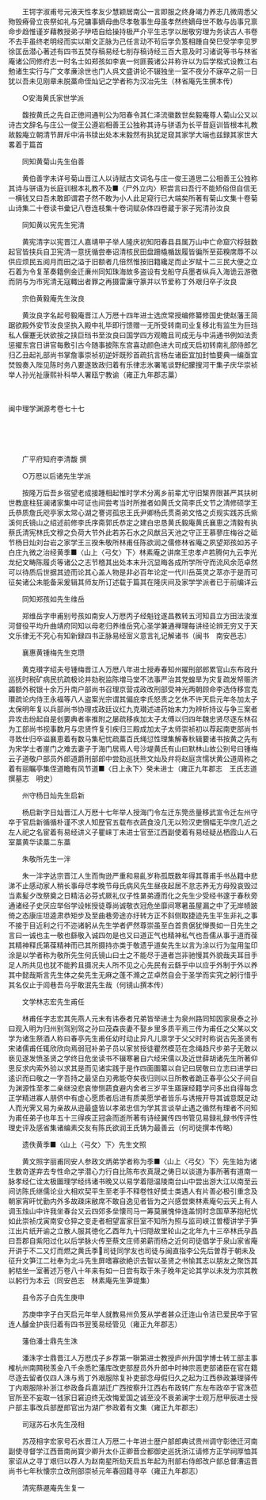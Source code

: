 <!-- { "loadSidebar": true } -->
　　王锷字淑甫号元液天性孝友少慧颖居南公一言即服之终身竭力养志几微周悉父歾毁瘠骨立丧祭如礼与兄镛事嫡母曲尽孝敬事生母虽孝然终嫡母世不敢与齿事兄禀命步趋惟谨岁藉教授弟子吚唔自给操持极严介平生志学以居敬穷理为务读古人书卷不去手虽终老明经而实以斯文正脉为己任言动不茍后学负笈相踵自癸巳受学李见罗徐匡岳潜心著述有四书五焚存稿易经七削存稿诗经三百大意及时习诸说等书与林省庵诸公同修府志一时名士如郑孩如李衷一何匪莪诸公并称许以为后学楷式设教江右勉诸生实行与广文孝亷涂世也门人呉文盛讲论不辍独坐一室不夜分不寐卒之前一日犹以吾未见刚章未脱藁命侄灿记之学者称为汉冶先生（林省庵先生撰本传）

　　○安海黄氏家世学派

　　馥按黄氏之先自正徳间通判公为阳春令其仁泽流徽数世矣毅庵尊人菊山公又以诗古文辞名与庄公一俊王公遵岩相善王公独称其诗与骈语为长平昔庭训皆根本礼教故毅庵立朝清节屏斥中涓书牍出处本末毅然有执犹足窥其家学大端也兹録其家世大畧着于篇首

　　同知黄菊山先生伯善

　　黄伯善字未详号菊山晋江人以诗赋古文词名与庄一俊王道思二公相善王公独称其诗与骈语为长庭训根本礼教不及■〈尸外立内〉积尝言曰吾行不能矫俗但自信无一横钱又曰吾未敢即谓君子然不敢为小人此足窥行已大端矣所著有菊山文集十卷菊山诗集二十卷读书彚记八卷连枝集十卷词赋杂体四卷蔵于家子宪清孙汝良

　　同知黄以宪先生宪清

　　黄宪清字以宪晋江人嘉靖甲子举人隆庆初知阳春县县属万山中亡命窟穴桴鼓数起官皆挟兵自卫宪清一意抚循尝奉诏清核民田盘跚橇楯跋履皆徧所至茹糗席蓐不以供应烦民五阅月而田之溢于旧额者几倍然惟按旧籍纔足而止岁赋十二三民大便之立石着为令复革奏籍例金迁亷州同知珠海故多盗设有戈船守兵墨者纵兵入海诡云游徼而阴与为市宪清无寇輙出者罪之再摄雷廉守篆并以节爱称丁外艰归卒子汝良

　　宗伯黄毅庵先生汝良

　　黄汝良字名起号毅庵晋江人万厯十四年进士选庶常授编修纂修国史使赵藩王简踞欲殿外安节汝良坚执入殿中礼毕即行馈赠一无所受转南司业复移北有监生为巨珰私人偃蹇无状欲按之挟巨珰书至汝良曰国学四方观瞻且司成无与中涓通书例如法责惩擢东宫日讲官每敷引古今随事披陈东宫喜动颜色进大司成天启初转南礼部侍郎乞归乙丑起礼部尚书掌詹事崇祯初逆奸既殄首疏抗言杨左诸臣宜加封恤要典一编亟宜焚毁奏入陛见陈时务八要遂致政归着有乐律志氷署笔谈野纪朦搜河干集子庆华崇祯举人孙光祉康熙补科举人署瓯宁教谕（雍正九年郡志藁） 
　

　

闽中理学渊源考卷七十七

　

　　

　　广平府知府李清馥 撰

　　○万厯以后诸先生学派

　　按隆万后吾乡宿望老成接踵相起惟时学术分离乡前辈尤守旧榘界限甚严其扶树世教底柱狂澜诸家集中可证也间尝考当时所推者如黄氏文简李氏文节之清修硕学王氏恭质詹氏咫亭家太常心湖之謇谔孤忠王氏尹卿杨氏贯斋弟文恪之贞规实践苏氏紫溪何氏镜山之绍述前修李氏序斋郭氏恭定之建白忠恳黄氏毅庵黄氏襄恵之清毅有执蔡氏清宪林氏文穆之负荷大节外此若苏石水之风猷吕天池之守正王慕蓼庄梅谷之砥节杨日灿刘台岩之家学王三揆朱敬所林甫任陈欲润之儒修林省庵之夙望郑孩如苏子白庄九微之治经黄季■〈山上〈弓攵〉下〉林素庵之讲席王忠孝卢若腾何九云李光龙纪文畴陈履贞等诸公之志节稽其出处本末升沉显晦各成所学所守而流风余范卓然可以待质后世据其迹而论其心盖人物是非必百年论定一代川岳英灵之萃亦于是而可征矣诸公未能备采爰辑其师友所订述载于篇其在隆庆间及家学学派者已于前编详云

　　同知郑孩如先生维岳

　　郑维岳字申甫别号孩如南安人万厯丙子经魁铨遂昌教转五河知县立方田法浚淮河督役平均升曲靖府同知以母老归养维岳究心圣学兼通禅理每讲经论辨无穷又于天文乐律无不究心有知新録四书正脉易经宻义意言礼记解诸书（闽书　南安邑志）

　　襄惠黄锺梅先生克瓒

　　黄克瓉字绍夫号锺梅晋江人万厯八年进士授寿春知州擢刑部郎累官山东布政升巡抚时税矿病民抗疏极论并劾税监陈増马堂不法事严治其党蝗旱为灾复疏发帑赈济蠲额外税银十余万升南户部尚书召理京营戎政改刑部受神光两朝顾命李选侍移宫克瓉疏论内侍王永福等八人盗案光宗谓其偏庇李氏怒责之乞休不许天启元年冬加太子太保明年复以兵部尚书协理戎政廷议红九克瓉述进药始末力为辨析持议与争三案者异攻击纷起自是创要典者率推附之屡疏移疾加太子太傅以归四年魏忠贤尽逐东林召为工部尚书视事数月与忠贤忤复引疾归三殿成加太子太师崇祯初以荐起南吏部尚书寻致仕归卒谥襄恵着有数马集杞忧疏藁百氏绳愆性理集解春秋辑要诸书按黄之先有为宋学士者崖门之难去妻子于海门居焉人号沙堤黄氏有山曰默林山故公别号曰锺梅云子道敬户部员外郎道爵刑部郎中尝劾巡抚熊文灿及弁将赵庭贪懦状黄公道周称之着有丽瞩亭集侄道瞻有风节道■〈日上永下〉癸未进士（雍正九年郡志　王氏志道撰墓志　明史）

　　州守杨日灿先生启新

　　杨启新字日灿晋江人万厯十七年举人授海门令左迁东筦丞量移武宣令迁左州守卒于官启新循循朴谨不求人知歴官五载布衣蔬食没几无以殓汉吏悃幅无华庶几近之左人祀之名宦着有易经讲义子瞿崃丁未进士官至江西副使着有易经疑丛栖霞山人石室藁黄华读藁二东藁

　　朱敬所先生一泮

　　朱一泮字达宗晋江人生而恂逊严重和易齓岁称孤既数年得其尊甫手书丛籍中悲涕不止感动家人稍长事母尽孝晚节母氏病风先生昼夜起居不怠志养无方母殁哀毁过当素髪夕改祭奠之日精洁必芬式厥礼仪子性晜弟遵而化之先生少受经书邃于春秋旁通诸经子史厌应举俗学设帐授徒尊尚诚敬衣冠危坐靡间寒暑虽屋漏之中了无岸帻跛倚之态康庄坦逵肃恭矩步及至曲巷旁途亦纡转方正不斜侧取捷迹先生平生非礼之事不接于目近利之行不迩诸躬从先生学者俨然尊崇虽至白首贵倨犹惮畏如一日先生之言曰一诚也主一敬也繇敬入诚四勿是也又曰道正气也精神私气也吾儒从事于道而葆其精神释氏第葆精神而已其所摄持亦类于敬遗乎道矣先生以言为涂以行为玺用玺印涂是以学者称为敬所先生何氏镜山曰士之不能尽于道者岂非驰慢其外貌哉夫耳目手足人所共见也犹不能矜且摄况夫人所不见之心先民有云繇乎中以应乎外制于外以养其中懿哉斯言先生体之矣先生无麻之蓬不滫之芷卓然自会于圣学而实究之躬行惜乎其名仅止于闾巷吾乌乎敢泯先生哉（何镜山撰本传）

　　文学林志宏先生甫任

　　林甫任字志宏其先燕人元末有讳泰者兄弟皆举进士为泉州路同知因家泉泰之孙曰观入明为归州别驾别驾之孙曰茂森丧妻不娶乡里多质平焉三传为甫任之父某以文学为诸生祭酒人称曰春亭先生甫任幼时动止异凡儿禀学于父父时时称说古先圣贤有宋诸儒甫任辄欣欣向焉弱冠补弟子员以家贫授徒瞿然模范在念绳趋尺步弟子无敢以亵见遂发愤圣贤之学终日危坐读书不辍寒暑自六经宋儒以及近世薛胡诸先生所著仰思反求内索外验以求其是而见诸实践于是作四面圗纂以自记曰居敬曰立志曰进学曰逺识而曰敬之一字吾持之最坚白刃弗能夺矣夜归则以日所教者跪正春亭公父子间自为渊源性至孝二亲继没悲哀惨恻蔬食避内舍者三岁平生寤寐经籍学问多出自得每念正学精进寡人朋侪中有虚心愿质者后进有质美愿学者皆乐与诱掖开导其诚意既足动人而光霁又易为亲故从逰最盛皆以孝弟忠信为学其言谈举止遇之循然有理者不问知为甫任弟子也年五十三得疾正冠衾而逝所著有诗经翼传四书管见易録礼録书传评性理史评及感省集诸编素交友有陈氏欲润王氏铸为最善云（何司徒撰本传略）

　　遗佚黄季■〈山上〈弓攵〉下〉先生文照

　　黄文照字丽甫同安人参政文炳弟学者称为季■〈山上〈弓攵〉下〉先生始为诸生数竒遂弃去专性命之学潜心力行自比陈布衣真晟之俦日以谈道为事所著有道南一脉孝经仁诠太极圗理学经纬诸书晚又以易学着隠温陵南台山中尝出游大江以南至云间访陈氏继儒论业大相欢契平生至老手不释卷性好奬士类遇人有片善必极引重念及朝家宵旰忧勤内外多故疎床敝席不敢自逸见者皆为之兴感尝柬林素庵句云天上有人调玉烛山中许我坐春台又云四郊多垒懐司马一筹莫展愧仲连盖悯时念国草茅抱杞忧如此崇祯戊寅南安仓猝之变走者相望富家巨室不知所为照与监司峡江曽樱讲学于笋江出片纸开谕之立散人服其徳化乙酉年九十归隠故里轮山之北年九十三卒林氏孕昌曰吾郡自紫阳过化以后学脉火传至蔡文庄师弟薪而杨之近何司徒倡学于泉山家省庵开讲于不二又灯而燃之黄氏季司徒同学友也司徒与闽直指李公先后曽荐于朝未及征升文笋江二社奉为北斗先生屏嗜寡欲絶识去智以圣贤之书愉其志以朋友之聚饬其躬枯坐一室著述万卷八十年来有如一日尝有取于朱子晚年定论其学以未发为宗其教以躬行为本云（同安邑志　林素庵先生笋堤集）

　　县令苏子白先生庚申

　　苏庚申字子白天启元年举人就教易州负笈从学者甚众迁连山令洁已爱民卒于官连人醵金护丧归着有四书翌笺易经管见（雍正九年郡志）

　　藩伯潘士鼎先生洙

　　潘洙字士鼎晋江人万厯戊子乡荐第一聨第进士教授庐州升国学博士转工部主事榷杭州南闗税羡金八千余悉贮藩库改吏部歴员外升郎中时神宗恶吏部诸臣在官在籍尽逐去留者仅四人洙与焉丁外艰服除复补吏部念母假归久之起为江西叅政兼理驿传丁内艰服除补浙江参政备兵嘉湖迁广西按察升江西右布政转广东左布政卒于官洙莅官所至不妄取一钱家日窘迫终无改悔爱国之诚至没不衰弟澜字士观万厯甲辰进士授户部主事改兵部歴郎官出为湖广参政着有文集（雍正九年郡志）

　　司冦苏石水先生茂相

　　苏茂相字宏家号石水晋江人万厯二十年进士歴户部郎典试贵州调守彰徳迁河南副使寻督学江西晋南尚寳少卿升太仆正卿晋佥都御史巡抚浙江请修方正学祠厚恤其家诏从之寻丁艰归以荐人为赵南星所劾天启五年起为刑部右侍郎改户部总督漕运晋尚书七年秋懐宗立改刑部崇祯元年春回籍寻卒（雍正九年郡志）

　　清宪蔡遯庵先生复一

